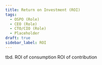 ```yaml
---
title: Return on Investment (ROI)
tags: 
  - OSPO (Role)
  - CEO (Role)
  - CTO/CIO (Role)
  - Placeholder
draft: true
sidebar_label: ROI
---
```


tbd. 
ROI of consumption
ROI of contribution
